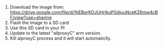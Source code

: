 1. Download the image from:  https://drive.google.com/file/d/1hEBgrKOJUHrlkuPGdjuuNceKZ6mw4cBF/view?usp=sharing
2. Flash the Image to a SD card
3. Use this SD card in your PI
4. Update to the latest "allproxyC" arm version.
5. Kill alproxyC process and it will start automaticlly.
   